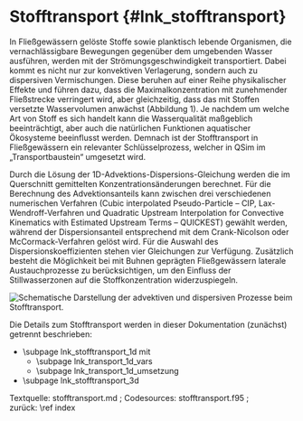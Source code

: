 Stofftransport  {#lnk_stofftransport}
=================

In Fließgewässern gelöste Stoffe sowie planktisch lebende Organismen, die 
vernachlässigbare Bewegungen gegenüber dem umgebenden Wasser ausführen, werden 
mit der Strömungsgeschwindigkeit transportiert. Dabei kommt es nicht nur zur 
konvektiven Verlagerung, sondern auch zu dispersiven Vermischungen. Diese 
beruhen auf einer Reihe physikalischer Effekte und führen dazu, dass die 
Maximalkonzentration mit zunehmender Fließstrecke verringert wird, aber 
gleichzeitig, dass das mit Stoffen versetzte Wasservolumen anwächst 
(Abbildung 1). Je nachdem um welche Art von Stoff es sich handelt kann die 
Wasserqualität maßgeblich beeinträchtigt, aber auch die natürlichen Funktionen 
aquatischer Ökosysteme beeinflusst werden. Demnach ist der Stofftransport in 
Fließgewässern ein relevanter Schlüsselprozess, welcher in QSim im 
„Transportbaustein“ umgesetzt wird. 

Durch die Lösung der 1D-Advektions-Dispersions-Gleichung werden die im 
Querschnitt gemittelten Konzentrationsänderungen berechnet. Für die Berechnung 
des Advektionsanteils kann zwischen drei verschiedenen numerischen Verfahren 
(Cubic interpolated Pseudo-Particle – CIP, Lax-Wendroff-Verfahren und Quadratic 
Upstream Interpolation for Convective Kinematics with Estimated Upstream Terms – 
QUICKEST) gewählt werden, während der Dispersionsanteil entsprechend mit dem 
Crank-Nicolson oder McCormack-Verfahren gelöst wird. Für die Auswahl des 
Dispersionskoeffizienten stehen vier Gleichungen zur Verfügung. Zusätzlich 
besteht die Möglichkeit bei mit Buhnen geprägten Fließgewässern laterale 
Austauchprozesse zu berücksichtigen, um den Einfluss der Stillwasserzonen auf 
die Stoffkonzentration widerzuspiegeln. 

![Schematische Darstellung der advektiven und dispersiven Prozesse beim Stofftransport.](img/transport_schema_adv_disp.png)

Die Details zum Stofftransport werden in dieser Dokumentation (zunächst) getrennt 
beschrieben:

- \subpage lnk_stofftransport_1d
mit
  - \subpage lnk_transport_1d_vars
  - \subpage lnk_transport_1d_umsetzung
- \subpage lnk_stofftransport_3d

Textquelle: stofftransport.md ; Codesources: stofftransport.f95 ;  
zurück: \ref index
 
